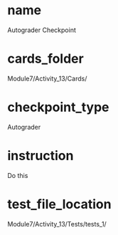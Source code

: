 # name
Autograder Checkpoint     

# cards_folder
Module7/Activity_13/Cards/

# checkpoint_type
Autograder

# instruction
Do this     

# test_file_location
Module7/Activity_13/Tests/tests_1/